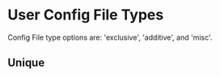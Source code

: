 # User Config File Types

Config File type options are: 'exclusive', 'additive', and 'misc'.

## Unique
